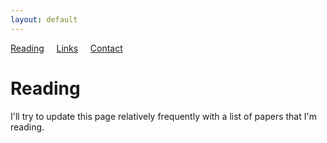 ```yaml
---
layout: default
---
```


[Reading](reading.md) &nbsp;&nbsp;&nbsp; [Links](links.md) &nbsp;&nbsp;&nbsp; [Contact](contact.md)

# Reading

I'll try to update this page relatively frequently with a list of papers that I'm reading.